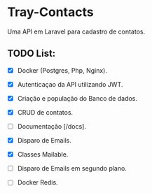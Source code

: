 # Tray-Contacts

Uma API em Laravel para cadastro de contatos.

## TODO List: 
- [x] Docker (Postgres, Php, Nginx).
- [x] Autenticaçao da API utilizando JWT.
- [x] Criação e população do Banco de dados.
- [x] CRUD de contatos.
- [ ] Documentação [/docs].
- [x] Disparo de Emails.
- [x] Classes Mailable.
- [ ] Disparo de Emails em segundo plano.
- [ ] Docker Redis.

